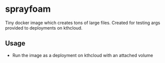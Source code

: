 # sprayfoam
Tiny docker image which creates tons of large files. Created for testing args provided to deployments on kthcloud.

## Usage
- Run the image as a deployment on kthcloud with an attached volume
